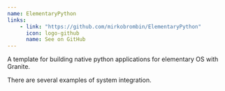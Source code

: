 ```yaml
---
name: ElementaryPython
links: 
    - link: "https://github.com/mirkobrombin/ElementaryPython"
      icon: logo-github
      name: See on GitHub
---
```

<p>A template for building native python applications for elementary OS with Granite.</p>
<p>There are several examples of system integration.</p>